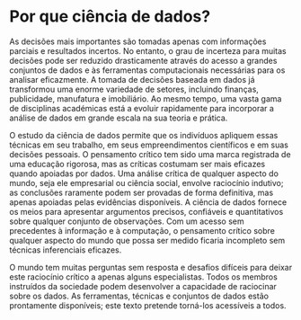 Por que ciência de dados?
====================

As decisões mais importantes são tomadas apenas com informações parciais e resultados incertos. No entanto, o grau de incerteza para muitas decisões pode ser reduzido drasticamente através do acesso a grandes conjuntos de dados e às ferramentas computacionais necessárias para os analisar eficazmente. A tomada de decisões baseada em dados já transformou uma enorme variedade de setores, incluindo finanças, publicidade, manufatura e imobiliário. Ao mesmo tempo, uma vasta gama de disciplinas académicas está a evoluir rapidamente para incorporar a análise de dados em grande escala na sua teoria e prática.

O estudo da ciência de dados permite que os indivíduos apliquem essas técnicas em seu trabalho, em seus empreendimentos científicos e em suas decisões pessoais. O pensamento crítico tem sido uma marca registrada de uma educação rigorosa, mas as críticas costumam ser mais eficazes quando apoiadas por dados. Uma análise crítica de qualquer aspecto do mundo, seja ele empresarial ou ciência social, envolve raciocínio indutivo; as conclusões raramente podem ser provadas de forma definitiva, mas apenas apoiadas pelas evidências disponíveis. A ciência de dados fornece os meios para apresentar argumentos precisos, confiáveis ​​e quantitativos sobre qualquer conjunto de observações. Com um acesso sem precedentes à informação e à computação, o pensamento crítico sobre qualquer aspecto do mundo que possa ser medido ficaria incompleto sem técnicas inferenciais eficazes.

O mundo tem muitas perguntas sem resposta e desafios difíceis para deixar este raciocínio crítico a apenas alguns especialistas. Todos os membros instruídos da sociedade podem desenvolver a capacidade de raciocinar sobre os dados. As ferramentas, técnicas e conjuntos de dados estão prontamente disponíveis; este texto pretende torná-los acessíveis a todos.
